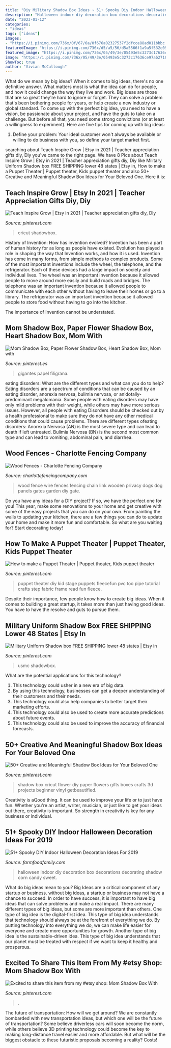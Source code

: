 ```yaml
---
title: "Diy Military Shadow Box Ideas ~ 51+ Spooky Diy Indoor Halloween Decoration Ideas For 2019"
description: "Halloween indoor diy decoration box decorations decorating shadow corn candy sweet"
date: "2023-01-12"
categories:
- "ideas"
tags: ["ideas"]
images:
- "https://i.pinimg.com/736x/0f/67/6a/0f676a02327537f2dfcce88ad011bbbc.jpg"
featuredImage: "https://i.pinimg.com/736x/d5/a5/56/d5a5566f1a9a5f532c0980afc7a87a67.jpg"
featured_image: "https://i.pinimg.com/736x/05/49/3e/05493e5c3273c17636ce97ab27188904.jpg"
image: "https://i.pinimg.com/736x/05/49/3e/05493e5c3273c17636ce97ab27188904.jpg"
ShowToc: true
author: "Vivian McCullough"
---
```



What do we mean by big ideas?
When it comes to big ideas, there's no one definitive answer. What matters most is what the idea can do for people, and how it could change the way they live and work. 
Big ideas are those that are so great they're hard to ignore or forget. They can solve a problem that's been bothering people for years, or help create a new industry or global standard. 
To come up with the perfect big idea, you need to have a vision, be passionate about your project, and have the guts to take on a challenge. But before all that, you need some strong convictions (or at least a willingness to experiment). 
Here are five tips for coming up with big ideas: 
1) Define your problem: Your ideal customer won't always be available or willing to do business with you, so define your target market first.

	

		
searching about Teach Inspire Grow | Etsy in 2021 | Teacher appreciation gifts diy, Diy you've came to the right page. We have 8 Pics about Teach Inspire Grow | Etsy in 2021 | Teacher appreciation gifts diy, Diy like Military Uniform Shadow box FREE SHIPPING lower 48 states | Etsy in, How to make a Puppet Theater | Puppet theater, Kids puppet theater and also 50+ Creative and Meaningful Shadow Box Ideas for Your Beloved One. Here it is:
		
    
## Teach Inspire Grow | Etsy In 2021 | Teacher Appreciation Gifts Diy, Diy

<img loading=lazy src="https://i.pinimg.com/736x/d5/a5/56/d5a5566f1a9a5f532c0980afc7a87a67.jpg" onerror="this.onerror=null;this.src='https://tse1.mm.bing.net/th?id=OIP.fetHlP8DjHlzDjNxuLX1CgHaJ3&amp;pid=15.1';" alt="Teach Inspire Grow | Etsy in 2021 | Teacher appreciation gifts diy, Diy">

_Source: pinterest.com_

>cricut shadowbox. 

	

History of Invention: How has invention evolved?
Invention has been a part of human history for as long as people have existed. Evolution has played a role in shaping the way that Invention works, and how it is used. Invention has come in many forms, from simple methods to complex products. 
Some of the most important inventions include the wheel, the telephone, and the refrigerator. Each of these devices had a large impact on society and individual lives. The wheel was an important invention because it allowed people to move around more easily and build roads and bridges. The telephone was an important invention because it allowed people to communicate with each other without having to leave their homes or go to a library. The refrigerator was an important invention because it allowed people to store food without having to go into the kitchen. 

The importance of Invention cannot be understated.

    
## Mom Shadow Box, Paper Flower Shadow Box, Heart Shadow Box, Mom With

<img loading=lazy src="https://i.pinimg.com/736x/8e/f8/fa/8ef8fa8eb205fb954fbebb2bfff98e61.jpg" onerror="this.onerror=null;this.src='https://tse2.mm.bing.net/th?id=OIP.UPOwd_6KZlFj-yn1_IdMoAHaJ3&amp;pid=15.1';" alt="Mom Shadow Box, Paper Flower Shadow Box, Heart Shadow Box, Mom with">

_Source: pinterest.es_

>gigantes papel filigrana. 

	

eating disorders: What are the different types and what can you do to help?
Eating disorders are a spectrum of conditions that can be caused by an eating disorder, anorexia nervosa, bulimia nervosa, or anidotally-predominant megalomania. Some people with eating disorders may have only mild problems with their weight, while others may have more serious issues. However, all people with eating Disorders should be checked out by a health professional to make sure they do not have any other medical conditions that could cause problems. 
There are different types ofeating disorders: Anorexia Nervosa (AN) is the most severe type and can lead to death if left untreated. Bulimia Nervosa (BN) is the second most common type and can lead to vomiting, abdominal pain, and diarrhea.

    
## Wood Fences - Charlotte Fencing Company

<img loading=lazy src="http://charlottefencingcompany.com/wp-content/uploads/2014/05/Wood-fence-with-wire.jpg" onerror="this.onerror=null;this.src='https://tse1.mm.bing.net/th?id=OIP.5Z6jWk_t262DpuhbUwIeFgHaFj&amp;pid=15.1';" alt="Wood Fences - Charlotte Fencing Company">

_Source: charlottefencingcompany.com_

>wood fence wire fences fencing chain link wooden privacy dogs dog panels gates garden diy gate. 

	

Do you have any ideas for a DIY project? If so, we have the perfect one for you! This year, make some renovations to your home and get creative with some of the easy projects that you can do on your own. From painting the walls to updating your kitchen, there are a few things you can do to update your home and make it more fun and comfortable. So what are you waiting for? Start decorating today!

    
## How To Make A Puppet Theater | Puppet Theater, Kids Puppet Theater

<img loading=lazy src="https://i.pinimg.com/736x/37/fb/99/37fb991d27e5438d82396fb06e9111a9--how-to-make-a-puppet-theater-puppet-theater-ideas.jpg" onerror="this.onerror=null;this.src='https://tse4.mm.bing.net/th?id=OIP.sw-Gonjsrf37lxTXY5QcswHaKl&amp;pid=15.1';" alt="How to make a Puppet Theater | Puppet theater, Kids puppet theater">

_Source: pinterest.com_

>puppet theater diy kid stage puppets fleecefun pvc too pipe tutorial crafts step fabric frame read fun fleece. 

	

Despite their importance, few people know how to create big ideas. When it comes to building a great startup, it takes more than just having good ideas. You have to have the resolve and guts to pursue them.

    
## Military Uniform Shadow Box FREE SHIPPING Lower 48 States | Etsy In

<img loading=lazy src="https://i.pinimg.com/736x/05/49/3e/05493e5c3273c17636ce97ab27188904.jpg" onerror="this.onerror=null;this.src='https://tse1.mm.bing.net/th?id=OIP.-6KMiLFBb2Q8sKPwVlYcZwHaJ3&amp;pid=15.1';" alt="Military Uniform Shadow box FREE SHIPPING lower 48 states | Etsy in">

_Source: pinterest.com_

>usmc shadowbox. 

	

What are the potential applications for this technology?
1. This technology could usher in a new era of big data. 
2. By using this technology, businesses can get a deeper understanding of their customers and their needs. 
3. This technology could also help companies to better target their marketing efforts. 
4. This technology could also be used to create more accurate predictions about future events. 
5. This technology could also be used to improve the accuracy of financial forecasts.

    
## 50+ Creative And Meaningful Shadow Box Ideas For Your Beloved One

<img loading=lazy src="https://i.pinimg.com/736x/5c/e4/aa/5ce4aa3ea5bce11e0c2b4c352c56bfd0.jpg" onerror="this.onerror=null;this.src='https://tse1.mm.bing.net/th?id=OIP.BGE8IdppioCZ2Vh7OAnNzQHaJ4&amp;pid=15.1';" alt="50+ Creative and Meaningful Shadow Box Ideas for Your Beloved One">

_Source: pinterest.com_

>shadow box cricut flower diy paper flowers gifts boxes crafts 3d projects beginner vinyl getbeautified. 

	

Creativity is aQood thing. It can be used to improve your life or to just have fun. Whether you're an artist, writer, musician, or just like to get your ideas out there, creativity is important. So strength in creativity is key for any business or individual.

    
## 51+ Spooky DIY Indoor Halloween Decoration Ideas For 2019

<img loading=lazy src="https://i0.wp.com/farmfoodfamily.com/wp-content/uploads/2018/08/26-indoor-halloween-decorations-ideas-farmfoodfamily.com_.jpg?resize=960%2C1440&amp;ssl=1" onerror="this.onerror=null;this.src='https://tse1.mm.bing.net/th?id=OIP.5_Q_FV1zrGTnduWvvwC1TQHaLH&amp;pid=15.1';" alt="51+ Spooky DIY Indoor Halloween Decoration Ideas For 2019">

_Source: farmfoodfamily.com_

>halloween indoor diy decoration box decorations decorating shadow corn candy sweet. 

	

What do big ideas mean to you?
Big Ideas are a critical component of any startup or business. without big ideas, a startup or business may not have a chance to succeed. In order to have success, it is important to have big ideas that can solve problems and make a real impact. There are many different types of big ideas, but some are more important than others.
One type of big idea is the digital-first idea. This type of big idea understands that technology should always be at the forefront of everything we do. By putting technology into everything we do, we can make life easier for everyone and create more opportunities for growth. Another type of big idea is the sustainable-driven idea. This type of big idea understands that our planet must be treated with respect if we want to keep it healthy and prosperous.

    
## Excited To Share This Item From My #etsy Shop: Mom Shadow Box With

<img loading=lazy src="https://i.pinimg.com/736x/0f/67/6a/0f676a02327537f2dfcce88ad011bbbc.jpg" onerror="this.onerror=null;this.src='https://tse4.mm.bing.net/th?id=OIP.FC7p2p-nsBfOaZZg_Q1hNgHaJ5&amp;pid=15.1';" alt="Excited to share this item from my #etsy shop: Mom Shadow Box With">

_Source: pinterest.com_

>. 

	

The future of transportation: How will we get around?
We are constantly bombarded with new transportation ideas, but which one will be the future of transportation? Some believe driverless cars will soon become the norm, while others believe 3D printing technology could become the key to making long-distance travel easier and more affordable. But what will be the biggest obstacle to these futuristic proposals becoming a reality? Costs!

